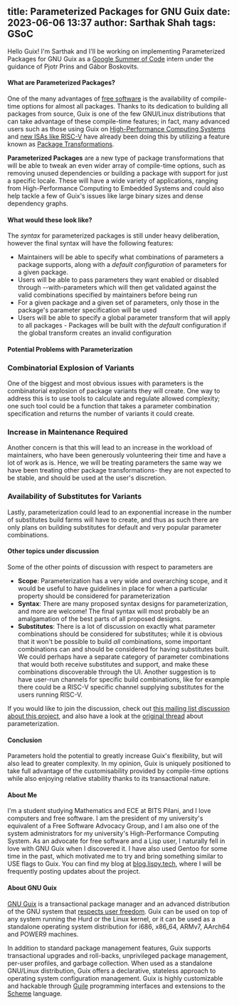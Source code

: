 title: Parameterized Packages for GNU Guix
date: 2023-06-06 13:37
author: Sarthak Shah
tags: GSoC
---
Hello Guix!
I'm Sarthak and I'll be working on implementing Parameterized Packages 
for GNU Guix as a [Google Summer of Code](https://summerofcode.withgoogle.com/) 
intern under the guidance of Pjotr Prins and Gábor Boskovits.

#### What are Parameterized Packages?

One of the many advantages of [free software](https://www.gnu.org/philosophy/free-sw.html) is the
availability of compile-time options for almost all packages. 
Thanks to its dedication to building all packages from source, 
Guix is one of the few GNU/Linux distributions that can take advantage 
of these compile-time features; in fact, many advanced users such as 
those using Guix on [High-Performance Computing Systems](https://hpc.guix.info) 
and [new ISAs like RISC-V](https://10years.guix.gnu.org/video/gnu-guix-and-the-risc-v-future/) have already been doing this 
by utilizing a feature known as [Package Transformations](https://guix.gnu.org/manual/en/html_node/Package-Transformation-Options.html).

**Parameterized Packages** are a new type of package transformations
that will be able to tweak an even wider array of compile-time
options, such as removing unused dependencies or building a package
with support for just a specific locale.  These will have a wide
variety of applications, ranging from High-Performance Computing to
Embedded Systems and could also help tackle a few of Guix's issues
like large binary sizes and dense dependency graphs.

#### What would these look like?

The *syntax* for parameterized packages is still under heavy
deliberation, however the final syntax will have the following
features: 
- Maintainers will be able to specify what combinations of
parameters a package supports, along with a _default configuration_ 
of parameters for a given package.
- Users will be able to pass parameters they want enabled or disabled 
through --with-parameters which will then get validated against the 
valid combinations specified by maintainers before being run 
- For a given package and a given set of parameters, only those in 
the package's parameter specification will be used 
- Users will be able to specify a global parameter transform that 
will apply to all packages - Packages will be built with the 
_default_ configuration if the global transform creates an 
invalid configuration

#### Potential Problems with Parameterization

### Combinatorial Explosion of Variants 

One of the biggest and most obvious issues with parameters is the 
combinatorial explosion of package variants they will create. One way 
to address this is to use tools to calculate and regulate allowed 
complexity; one such tool could be a function that takes a 
parameter combination specification and returns the number of variants 
it could create.

### Increase in Maintenance Required 

Another concern is that this will lead to an increase in the workload 
of maintainers, who have been generously volunteering their time and 
have a lot of work as is. Hence, we will be treating parameters 
the same way we have been treating other package transformations- 
they are not expected to be stable, and should be used at the 
user's discretion.

### Availability of Substitutes for Variants 
Lastly, parameterization could lead to an exponential increase in 
the number of substitutes build farms will have to create, and 
thus as such there are only plans on building substitutes for 
default and very popular parameter combinations.

#### Other topics under discussion

Some of the other points of discussion with respect to parameters are
- **Scope**: Parameterization has a very wide and overarching scope,
and it would be useful to have guidelines in place for when a
particular property should be considered for parameterization 
- **Syntax**: There are many proposed syntax designs for
parameterization, and more are welcome! The final syntax will most
probably be an amalgamation of the best parts of all proposed designs.
- **Substitutes**: There is a lot of discussion on exactly what
parameter combinations should be considered for substitutes; while it
is obvious that it won't be possible to build _all_ combinations, some
important combinations can and should be considered for having
substitutes built. We could perhaps have a separate category of
parameter combinations that would both receive substitutes and
support, and make these combinations discoverable through the
UI. Another suggestion is to have user-run channels for specific build
combinations, like for example there could be a RISC-V specific
channel supplying substitutes for the users running RISC-V.

If you would like to join the discussion, check out [this mailing list
discussion about this project](https://lists.gnu.org/archive/html/guix-devel/2023-05/msg00156.html),
and also have a look at the [original thread](https://lists.gnu.org/archive/html/guix-devel/2020-11/msg00312.html) about parameterization.

#### Conclusion

Parameters hold the potential to greatly increase Guix's flexibility,
but will also lead to greater complexity. In my opinion, Guix is
uniquely positioned to take full advantage of the customisability
provided by compile-time options while also enjoying relative
stability thanks to its transactional nature.

#### About Me

I'm a student studying Mathematics and ECE at BITS Pilani, and I love
computers and free software. I am the president of my university's
equivalent of a Free Software Advocacy Group, and I am also one of the
system administrators for my university's High-Performance Computing
System. As an advocate for free software and a Lisp user, I naturally
fell in love with GNU Guix when I discovered it. I have also used
Gentoo for some time in the past, which motivated me to try and bring
something similar to USE flags to Guix.  You can find my blog at
[blog.lispy.tech](https://blog.lispy.tech), where I will be frequently
posting updates about the project.

#### About GNU Guix

[GNU Guix](https://guix.gnu.org) is a transactional package manager
and an advanced distribution of the GNU system that [respects user
freedom](https://www.gnu.org/distros/free-system-distribution-guidelines.html).
Guix can be used on top of any system running the Hurd or the Linux
kernel, or it can be used as a standalone operating system
distribution for i686, x86_64, ARMv7, AArch64 and POWER9 machines.

In addition to standard package management features, Guix supports
transactional upgrades and roll-backs, unprivileged package
management, per-user profiles, and garbage collection.  When used as a
standalone GNU/Linux distribution, Guix offers a declarative,
stateless approach to operating system configuration management.  Guix
is highly customizable and hackable through
[Guile](https://www.gnu.org/software/guile) programming interfaces and
extensions to the [Scheme](http://schemers.org) language.
